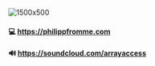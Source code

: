 ![1500x500](https://user-images.githubusercontent.com/7633572/150325907-9ffff5c6-a598-4316-97a6-5a04a49499a9.jpg)

#### 💻 https://philippfromme.com
#### 🔊 https://soundcloud.com/arrayaccess

<!--
**philippfromme/philippfromme** is a ✨ _special_ ✨ repository because its `README.md` (this file) appears on your GitHub profile.

Here are some ideas to get you started:

- 🔭 I’m currently working on ...
- 🌱 I’m currently learning ...
- 👯 I’m looking to collaborate on ...
- 🤔 I’m looking for help with ...
- 💬 Ask me about ...
- 📫 How to reach me: ...
- 😄 Pronouns: ...
- ⚡ Fun fact: ...
-->
